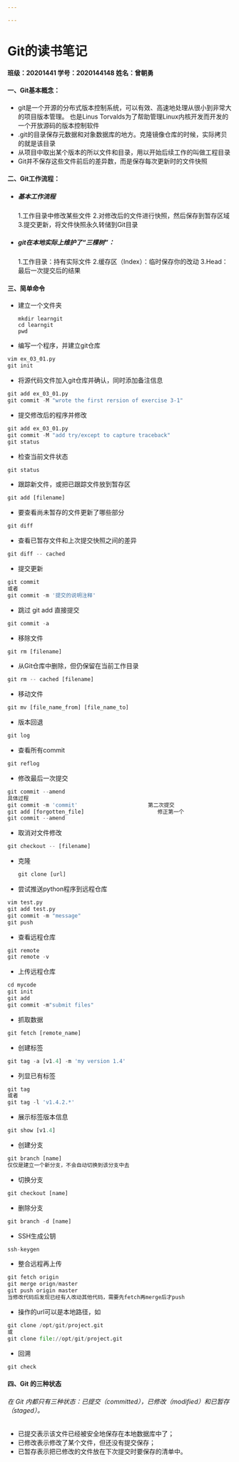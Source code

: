 ```yaml
---

---
```




#                             Git的读书笔记



#### 班级：20201441                      学号：2020144148                   姓名：曾朝勇

#### 一、Git基本概念：

- git是一个开源的分布式版本控制系统，可以有效、高速地处理从很小到非常大的项目版本管理。 也是Linus Torvalds为了帮助管理Linux内核开发而开发的一个开放源码的版本控制软件
- .git的目录保存元数据和对象数据库的地方。克隆镜像仓库的时候，实际拷贝的就是该目录
- 从项目中取出某个版本的所以文件和目录，用以开始后续工作的叫做工程目录
- Git并不保存这些文件前后的差异数，而是保存每次更新时的文件快照

#### 二、Git工作流程：

- ##### 基本工作流程
  
   1.工作目录中修改某些文件
   2.对修改后的文件进行快照，然后保存到暂存区域
   3.提交更新，将文件快照永久转储到Git目录
   
- ##### git在本地实际上维护了“三棵树”：
  
   1.工作目录：持有实际文件
   2.缓存区（Index）：临时保存你的改动
   3.Head：最后一次提交后的结果
   

#### 三、简单命令

- 建立一个文件夹

  ```
  mkdir learngit
  cd learngit
  pwd
  ```

- 编写一个程序，并建立git仓库

```python
vim ex_03_01.py
git init
```

- 将源代码文件加入git仓库并确认，同时添加备注信息

```python
git add ex_03_01.py
git commit -M "wrote the first rersion of exercise 3-1"
```

- 提交修改后的程序并修改

```python
git add ex_03_01.py
git commit -M "add try/except to capture traceback"
git status
```

- 检查当前文件状态

```python
git status
```



- 跟踪新文件，或把已跟踪文件放到暂存区

```python
git add [filename]
```



- 要查看尚未暂存的文件更新了哪些部分

```python
git diff
```

- 查看已暂存文件和上次提交快照之间的差异

```python
git diff -- cached
```

- 提交更新


```python
git commit
或者
git commit -m '提交的说明注释'
```

- 跳过 git add 直接提交

```python
git commit -a
```

- 移除文件

```python
git rm [filename]
```

- 从Git仓库中删除，但仍保留在当前工作目录

```python
git rm -- cached [filename]
```

- 移动文件

```python
git mv [file_name_from] [file_name_to]
```

- 版本回退

```python
git log

```

- 查看所有commit

```python
git reflog
```

- 修改最后一次提交

```python
git commit --amend
具体过程
git commit -m 'commit'                      第二次提交
git add [forgotten_file]                       修正第一个
git commit --amend
```

- 取消对文件修改

```python
git checkout -- [filename]
```

- 克隆

  ```python
  git clone [url]
  ```

- 尝试推送python程序到远程仓库

```python
vim test.py
git add test.py
git commit -m "message"
git push
```

- 查看远程仓库

```python
git remote
git remote -v 
```

- 上传远程仓库

```python
cd mycode
git init
git add
git commit -m"submit files"
```

- 抓取数据

```python
git fetch [remote_name]
```

- 创建标签

```python
git tag -a [v1.4] -m 'my version 1.4'
```

- 列显已有标签

```python
git tag
或者
git tag -l 'v1.4.2.*'
```

- 展示标签版本信息

```python
git show [v1.4]
```

- 创建分支

```python
git branch [name]
仅仅是建立一个新分支，不会自动切换到该分支中去
```

- 切换分支

```python
git checkout [name]
```

- 删除分支

```python
git branch -d [name]
```

- SSH生成公钥

```python
ssh-keygen
```

- 整合远程再上传

```python
git fetch origin
git merge orign/master
git push origin master
当修改代码后发现已经有人改动其他代码，需要先fetch再merge后才push
```

- 操作的url可以是本地路径，如

```python
git clone /opt/git/project.git
或
git clone file://opt/git/project.git
```

- 回溯

```python
git check 
```

#### 四、Git 的三种状态

###### 在 Git 内都只有三种状态：已提交（committed），已修改（modified）和已暂存（staged）。

- 已提交表示该文件已经被安全地保存在本地数据库中了；
- 已修改表示修改了某个文件，但还没有提交保存；
- 已暂存表示把已修改的文件放在下次提交时要保存的清单中。

